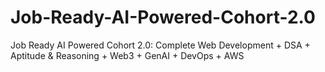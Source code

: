 # Job-Ready-AI-Powered-Cohort-2.0
Job Ready AI Powered Cohort 2.0: Complete Web Development + DSA + Aptitude &amp; Reasoning + Web3 + GenAI + DevOps + AWS
